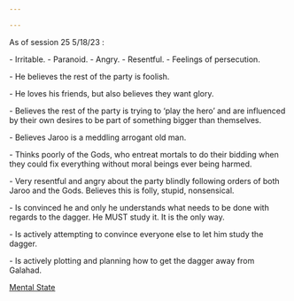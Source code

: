 ```yaml
---

---
```


As of session 25 5/18/23 : 

\- Irritable. 
\- Paranoid. 
\- Angry. 
\- Resentful. 
\- Feelings of persecution. 

\- He believes the rest of the party is foolish. 

\- He loves his friends, but also believes they want glory. 

\- Believes the rest of the party is trying to ‘play the hero’ and are influenced by their own desires to be part of something bigger than themselves. 

\- Believes Jaroo is a meddling arrogant old man. 

\- Thinks poorly of the Gods, who entreat mortals to do their bidding when they could fix everything without moral beings ever being harmed. 

\- Very resentful and angry about the party blindly following orders of both Jaroo and the Gods. Believes this is folly, stupid, nonsensical. 

\- Is convinced he and only he understands what needs to be done with regards to the dagger. He MUST study it. It is the only way. 

\- Is actively attempting to convince everyone else to let him study the dagger. 

\- Is actively plotting and planning how to get the dagger away from Galahad. 

[Mental State](https://docs.google.com/document/d/1uJVMDJAwXWMWPZ97OXtSYghiJeGPQVgqFeG5WuRCyfU/edit)